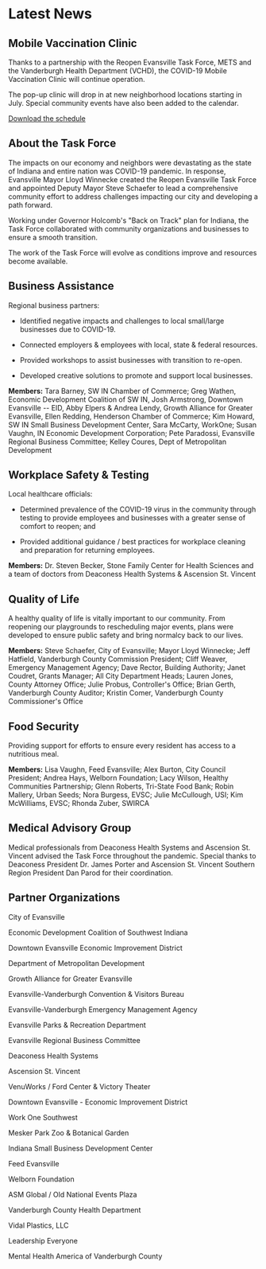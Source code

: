 Latest News
===========

Mobile Vaccination Clinic
-------------------------

Thanks to a partnership with the Reopen Evansville Task Force, METS and the Vanderburgh Health Department (VCHD), the COVID-19 Mobile Vaccination Clinic will continue operation.

The pop-up clinic will drop in at new neighborhood locations starting in July. Special community events have also been added to the calendar.

[Download the schedule](https://github.com/reopenevansville/reopenevansville.github.io/raw/main/COVID-19%20Vaccine%20Schedule.pdf)

About the Task Force
--------------------

The impacts on our economy and neighbors were devastating as the state of Indiana and entire nation was COVID-19 pandemic. In response, Evansville Mayor Lloyd Winnecke created the Reopen Evansville Task Force and appointed Deputy Mayor Steve Schaefer to lead a comprehensive community effort to address challenges impacting our city and developing a path forward.

Working under Governor Holcomb's "Back on Track" plan for Indiana, the Task Force collaborated with community organizations and businesses to ensure a smooth transition.

The work of the Task Force will evolve as conditions improve and resources become available.

Business Assistance
-------------------

Regional business partners:

- Identified negative impacts and challenges to local small/large businesses due to COVID-19.

- Connected employers & employees with local, state & federal resources.

- Provided workshops to assist businesses with transition to re-open.

- Developed creative solutions to promote and support local businesses.

**Members:** Tara Barney, SW IN Chamber of Commerce; Greg Wathen, Economic Development Coalition of SW IN, Josh Armstrong, Downtown Evansville -- EID, Abby Elpers & Andrea Lendy, Growth Alliance for Greater Evansville, Ellen Redding, Henderson Chamber of Commerce; Kim Howard, SW IN Small Business Development Center, Sara McCarty, WorkOne; Susan Vaughn, IN Economic Development Corporation; Pete Paradossi, Evansville Regional Business Committee; Kelley Coures, Dept of Metropolitan Development

Workplace Safety & Testing
--------------------------

Local healthcare officials:

- Determined prevalence of the COVID-19 virus in the community through testing to provide employees and businesses with a greater sense of comfort to reopen; and

- Provided additional guidance / best practices for workplace cleaning and preparation for returning employees.

**Members:** Dr. Steven Becker, Stone Family Center for Health Sciences and a team of doctors from Deaconess Health Systems & Ascension St. Vincent

Quality of Life
---------------

A healthy quality of life is vitally important to our community. From reopening our playgrounds to rescheduling major events, plans were developed to ensure public safety and bring normalcy back to our lives.

**Members:** Steve Schaefer, City of Evansville; Mayor Lloyd Winnecke; Jeff Hatfield, Vanderburgh County Commission President; Cliff Weaver, Emergency Management Agency; Dave Rector, Building Authority; Janet Coudret, Grants Manager; All City Department Heads; Lauren Jones, County Attorney Office; Julie Probus, Controller's Office; Brian Gerth, Vanderburgh County Auditor; Kristin Comer, Vanderburgh County Commissioner's Office

Food Security
-------------

Providing support for efforts to ensure every resident has access to a nutritious meal.

**Members:** Lisa Vaughn, Feed Evansville; Alex Burton, City Council President; Andrea Hays, Welborn Foundation; Lacy Wilson, Healthy Communities Partnership; Glenn Roberts, Tri-State Food Bank; Robin Mallery, Urban Seeds; Nora Burgess, EVSC; Julie McCullough, USI; Kim McWilliams, EVSC; Rhonda Zuber, SWIRCA

Medical Advisory Group
----------------------

Medical professionals from Deaconess Health Systems and Ascension St. Vincent advised the Task Force throughout the pandemic. Special thanks to Deaconess President Dr. James Porter and Ascension St. Vincent Southern Region President Dan Parod for their coordination.

Partner Organizations
---------------------

City of Evansville

Economic Development Coalition of Southwest Indiana

Downtown Evansville Economic Improvement District

Department of Metropolitan Development

Growth Alliance for Greater Evansville

Evansville-Vanderburgh Convention & Visitors Bureau

Evansville-Vanderburgh Emergency Management Agency

Evansville Parks & Recreation Department

Evansville Regional Business Committee

Deaconess Health Systems

Ascension St. Vincent

VenuWorks / Ford Center & Victory Theater

Downtown Evansville - Economic Improvement District

Work One Southwest

Mesker Park Zoo & Botanical Garden

Indiana Small Business Development Center

Feed Evansville

Welborn Foundation

ASM Global / Old National Events Plaza

Vanderburgh County Health Department

Vidal Plastics, LLC

Leadership Everyone

Mental Health America of Vanderburgh County
